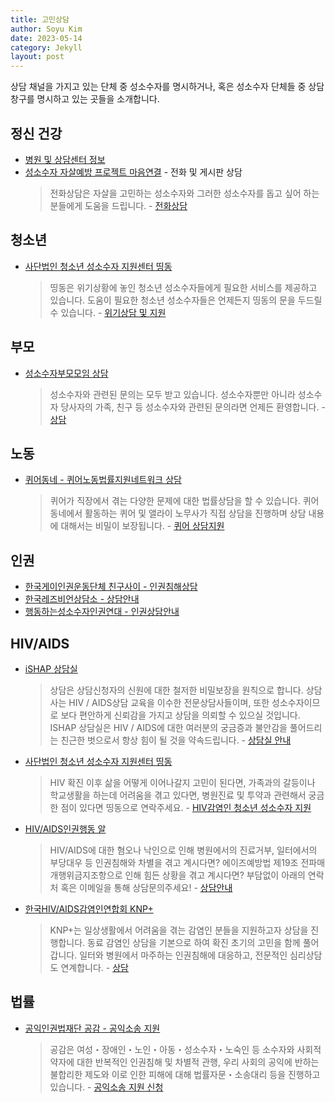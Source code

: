 ```yaml
---
title: 고민상담
author: Soyu Kim
date: 2023-05-14
category: Jekyll
layout: post
---
```


상담 채널을 가지고 있는 단체 중 성소수자를 명시하거나, 혹은 성소수자 단체들 중 상담 창구를 명시하고 있는 곳들을 소개합니다.

정신 건강
----

* [병원 및 상담센터 정보](/pages/hospital/)
* [성소수자 자살예방 프로젝트 마음연결](https://chingusai.net/xe/main_connect) - 전화 및 게시판 상담
  > 전화상담은 자살을 고민하는 성소수자와 그러한 성소수자를 돕고 싶어 하는 분들에게 도움을 드립니다. - [전화상담](https://chingusai.net/xe/quick)

청소년
----

* [사단법인 청소년 성소수자 지원센터 띵동](https://www.ddingdong.kr/xe/counsel)
  > 띵동은 위기상황에 놓인 청소년 성소수자들에게 필요한 서비스를 제공하고 있습니다.
  > 도움이 필요한 청소년 성소수자들은 언제든지 띵동의 문을 두드릴 수 있습니다. - [위기상담 및 지원](https://www.ddingdong.kr/xe/counsel)

부모
----

* [성소수자부모모임 상담](https://www.pflagkorea.org/advice)
  > 성소수자와 관련된 문의는 모두 받고 있습니다. 성소수자뿐만 아니라 성소수자 당사자의 가족, 친구 등 성소수자와 관련된 문의라면 언제든 환영합니다. - [상담](https://www.pflagkorea.org/advice)

노동
----

* [퀴어동네 - 퀴어노동법률지원네트워크 상담](https://queerdong.net/%ec%83%81%eb%8b%b4%ec%95%88%eb%82%b4/)
  > 퀴어가 직장에서 겪는 다양한 문제에 대한 법률상담을 할 수 있습니다. 퀴어동네에서 활동하는 퀴어 및 앨라이 노무사가 직접 상담을 진행하며 상담 내용에 대해서는 비밀이 보장됩니다. - [퀴어 상담지원](https://queerdong.net/%ec%83%81%eb%8b%b4%ec%95%88%eb%82%b4/)

인권
----

* [한국게이인권운동단체 친구사이 - 인권침해상담](https://chingusai.net/xe/counseling)
* [한국레즈비언상담소 - 상담안내](https://lsangdam.org/info/)
* [행동하는성소수자인권연대 - 인권상담안내](https://lgbtpride.or.kr/xe/sub43)

HIV/AIDS
----
* [iSHAP 상담실](https://www.ishap.org/content/counsel_01)
  > 상담은 상담신청자의 신원에 대한 철저한 비밀보장을 원칙으로 합니다. 상담사는 HIV / AIDS상담 교육을 이수한 전문상담사들이며, 또한 성소수자이므로 보다 편안하게 신뢰감을 가지고 상담을 의뢰할 수 있으실 것입니다.
  > ISHAP 상담실은 HIV / AIDS에 대한 여러분의 궁금증과 불안감을 풀어드리는 친근한 벗으로서 항상 힘이 될 것을 약속드립니다. - [상담실 안내](https://www.ishap.org/content/counsel_01)
* [사단법인 청소년 성소수자 지원센터 띵동](https://www.ddingdong.kr/xe/hiv)
  > HIV 확진 이후 삶을 어떻게 이어나갈지 고민이 된다면,
  > 가족과의 갈등이나 학교생활을 하는데 어려움을 겪고 있다면,
  > 병원진료 및 투약과 관련해서 궁금한 점이 있다면 띵동으로 연락주세요. - [HIV감염인 청소년 성소수자 지원](https://www.ddingdong.kr/xe/hiv)
* [HIV/AIDS인권행동 알](https://action-al.org/counsel/)
  > HIV/AIDS에 대한 혐오나 낙인으로 인해 병원에서의 진료거부, 일터에서의 부당대우 등 인권침해와 차별을 겪고 계시다면?
  > 에이즈예방법 제19조 전파매개행위금지조항으로 인해 힘든 상황을 겪고 계시다면?
  > 부담없이 아래의 연락처 혹은 이메일을 통해 상담문의주세요! - [상담안내](https://action-al.org/counsel/)
* [한국HIV/AIDS감염인연합회 KNP+](https://knpplus.org/counseling)
  > KNP+는 일상생활에서 어려움을 겪는 감염인 분들을 지원하고자 상담을 진행합니다.
  > 동료 감염인 상담을 기본으로 하여 확진 초기의 고민을 함께 풀어갑니다.
  > 일터와 병원에서 마주하는 인권침해에 대응하고, 전문적인 심리상담도 연계합니다. - [상담](https://knpplus.org/counseling)

## 법률

* [공익인권법재단 공감 - 공익소송 지원](https://www.kpil.org/lawsuit/)
  > 공감은 여성・장애인・노인・아동・성소수자・노숙인 등 소수자와 사회적 약자에 대한 반복적인 인권침해 및 차별적 관행, 우리 사회의 공익에 반하는 불합리한 제도와 이로 인한 피해에 대해 법률자문・소송대리 등을 진행하고 있습니다. - [공익소송 지원 신청](https://www.kpil.org/lawsuit/)
